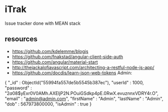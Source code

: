 # iTrak
Issue tracker done with MEAN stack

## resources
* https://github.com/kdelemme/blogjs
* https://github.com/fnakstad/angular-client-side-auth
* https://github.com/angular/material-start
* http://thejackalofjavascript.com/architecting-a-restful-node-js-app/
* https://github.com/docdis/learn-json-web-tokens
Admin:

{
    "_id" : ObjectId("55994fa557de5b5545b387ec"),
    "userId" : 1000,
    "password" : "$2a$08$yExr0V0AMh.AXEljP2N.POuiGSdkp4pE.0RwX.evuznnxVDRY4r.O",
    "email" : "admin@admin.com",
    "firstName" : "Admin",
    "lastName" : "Admin",
    "dob" : 567973800000,
    "isAdmin" : true
}

